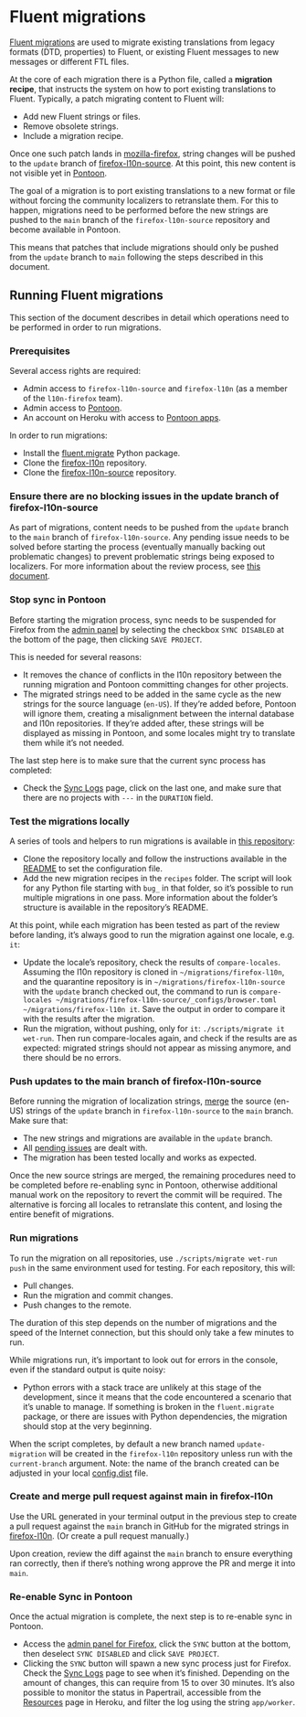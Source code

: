 # Fluent migrations

[Fluent migrations](https://firefox-source-docs.mozilla.org/l10n/migrations/index.html) are used to migrate existing translations from legacy formats (DTD, properties) to Fluent, or existing Fluent messages to new messages or different FTL files.

At the core of each migration there is a Python file, called a **migration recipe**, that instructs the system on how to port existing translations to Fluent. Typically, a patch migrating content to Fluent will:
* Add new Fluent strings or files.
* Remove obsolete strings.
* Include a migration recipe.

Once one such patch lands in [mozilla-firefox](https://github.com/mozilla-firefox/firefox), string changes will be pushed to the `update` branch of [firefox-l10n-source](https://github.com/mozilla-l10n/firefox-l10n-source). At this point, this new content is not visible yet in [Pontoon](https://pontoon.mozilla.org/).

The goal of a migration is to port existing translations to a new format or file without forcing the community localizers to retranslate them. For this to happen, migrations need to be performed before the new strings are pushed to the `main` branch of the `firefox-l10n-source` repository and become available in Pontoon.

This means that patches that include migrations should only be pushed from the `update` branch to `main` following the steps described in this document.

## Running Fluent migrations

This section of the document describes in detail which operations need to be performed in order to run migrations.

### Prerequisites

Several access rights are required:
* Admin access to `firefox-l10n-source` and `firefox-l10n` (as a member of the `l10n-firefox` team).
* Admin access to [Pontoon](https://pontoon.mozilla.org/).
* An account on Heroku with access to [Pontoon apps](https://dashboard.heroku.com/apps/mozilla-pontoon/resources).

In order to run migrations:
* Install the [fluent.migrate](https://pypi.org/project/fluent.migrate/) Python package.
* Clone the [firefox-l10n](https://github.com/mozilla-l10n/firefox-l10n) repository.
* Clone the [firefox-l10n-source](https://github.com/mozilla-l10n/firefox-l10n-source) repository.

### Ensure there are no blocking issues in the update branch of firefox-l10n-source

As part of migrations, content needs to be pushed from the `update` branch to the `main` branch of `firefox-l10n-source`. Any pending issue needs to be solved before starting the process (eventually manually backing out problematic changes) to prevent problematic strings being exposed to localizers. For more information about the review process, see [this document](review.md).

### Stop sync in Pontoon

Before starting the migration process, sync needs to be suspended for Firefox from the [admin panel](https://pontoon.mozilla.org/admin/projects/firefox/) by selecting the checkbox `SYNC DISABLED` at the bottom of the page, then clicking `SAVE PROJECT`.

This is needed for several reasons:
* It removes the chance of conflicts in the l10n repository between the running migration and Pontoon committing changes for other projects.
* The migrated strings need to be added in the same cycle as the new strings for the source language (`en-US`). If they’re added before, Pontoon will ignore them, creating a misalignment between the internal database and l10n repositories. If they’re added after, these strings will be displayed as missing in Pontoon, and some locales might try to translate them while it’s not needed.

The last step here is to make sure that the current sync process has completed:
* Check the [Sync Logs](https://pontoon.mozilla.org/sync/log/) page, click on the last one, and make sure that there are no projects with `---` in the `DURATION` field.

### Test the migrations locally

A series of tools and helpers to run migrations is available in [this repository](https://github.com/flodolo/fluent-migrations):
* Clone the repository locally and follow the instructions available in the [README](https://github.com/flodolo/fluent-migrations/blob/master/README.md) to set the configuration file.
* Add the new migration recipes in the `recipes` folder. The script will look for any Python file starting with `bug_` in that folder, so it’s possible to run multiple migrations in one pass. More information about the folder’s structure is available in the repository’s README.

At this point, while each migration has been tested as part of the review before landing, it’s always good to run the migration against one locale, e.g. `it`:
* Update the locale’s repository, check the results of `compare-locales`. Assuming the l10n repository is cloned in `~/migrations/firefox-l10n`, and the quarantine repository is in `~/migrations/firefox-l10n-source` with the `update` branch checked out, the command to run is `compare-locales ~/migrations/firefox-l10n-source/_configs/browser.toml ~/migrations/firefox-l10n it`. Save the output in order to compare it with the results after the migration.
* Run the migration, without pushing, only for `it`: `./scripts/migrate it wet-run`. Then run compare-locales again, and check if the results are as expected: migrated strings should not appear as missing anymore, and there should be no errors.

### Push updates to the main branch of firefox-l10n-source

Before running the migration of localization strings, [merge](review.md#merge-reviewed-strings-to-main-branch-of-firefox-l10n-source) the source (en-US) strings of the `update` branch in `firefox-l10n-source` to the `main` branch. Make sure that:
* The new strings and migrations are available in the `update` branch.
* All [pending issues](#ensure-there-are-no-blocking-issues-in-the-update-branch-of-firefox-l10n-source) are dealt with.
* The migration has been tested locally and works as expected.

Once the new source strings are merged, the remaining procedures need to be completed before re-enabling sync in Pontoon, otherwise additional manual work on the repository to revert the commit will be required. The alternative is forcing all locales to retranslate this content, and losing the entire benefit of migrations.

### Run migrations

To run the migration on all repositories, use `./scripts/migrate wet-run push` in the same environment used for testing. For each repository, this will:
* Pull changes.
* Run the migration and commit changes.
* Push changes to the remote.

The duration of this step depends on the number of migrations and the speed of the Internet connection, but this should only take a few minutes to run.

While migrations run, it’s important to look out for errors in the console, even if the standard output is quite noisy:
* Python errors with a stack trace are unlikely at this stage of the development, since it means that the code encountered a scenario that it’s unable to manage. If something is broken in the `fluent.migrate` package, or there are issues with Python dependencies, the migration should stop at the very beginning.

When the script completes, by default a new branch named `update-migration` will be created in the `firefox-l10n` repository unless run with the `current-branch` argument. Note: the name of the branch created can be adjusted in your local [config.dist](https://github.com/flodolo/fluent-migrations/blob/main/config/config.dist#L12) file.

### Create and merge pull request against main in firefox-l10n

Use the URL generated in your terminal output in the previous step to create a pull request against the `main` branch in GitHub for the migrated strings in [firefox-l10n](https://github.com/mozilla-l10n/firefox-l10n). (Or create a pull request manually.)

Upon creation, review the diff against the `main` branch to ensure everything ran correctly, then if there’s nothing wrong approve the PR and merge it into `main`.

### Re-enable Sync in Pontoon

Once the actual migration is complete, the next step is to re-enable sync in Pontoon.

* Access the [admin panel for Firefox](https://pontoon.mozilla.org/admin/projects/firefox/), click the `SYNC` button at the bottom, then deselect `SYNC DISABLED` and click `SAVE PROJECT`.
* Clicking the `SYNC` button will spawn a new sync process just for Firefox. Check the [Sync Logs](https://pontoon.mozilla.org/sync/log/) page to see when it’s finished. Depending on the amount of changes, this can require from 15 to over 30 minutes. It’s also possible to monitor the status in Papertrail, accessible from the [Resources](https://dashboard.heroku.com/apps/mozilla-pontoon/resources) page in Heroku, and filter the log using the string `app/worker`.
